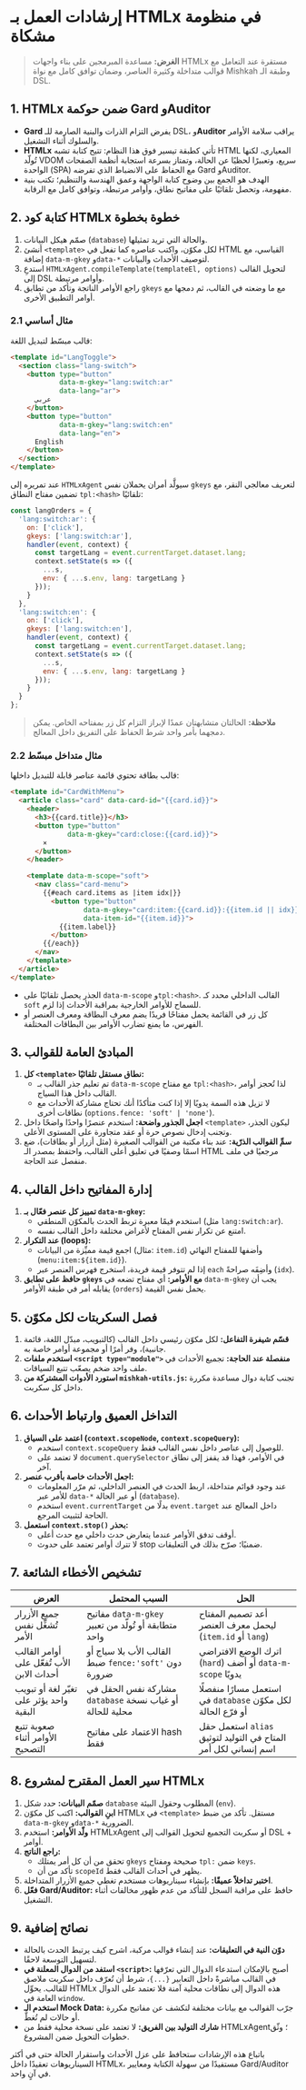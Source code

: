 # إرشادات العمل بـ HTMLx في منظومة مشكاة

> **الغرض:** مساعدة المبرمجين على بناء واجهات HTMLx مستقرة عند التعامل مع قوالب متداخلة وكثيرة العناصر، وضمان توافق كامل مع نواة Mishkah وطبقة الـ DSL.

## 1. HTMLx ضمن حوكمة Gard وAuditor

* **Gard** يفرض التزام الذرات والبنية الصارمة للـ DSL، و**Auditor** يراقب سلامة الأوامر والسلوك أثناء التشغيل.
* **HTMLx** تأتي كطبقة تيسير فوق هذا النظام: تتيح كتابة تشبه HTML المعياري، لكنها تُولّد VDOM سريع، وتعبيرًا لحظيًا عن الحالة، وتمتاز بسرعة استجابة أنظمة الصفحات الواحدة (SPA) مع الحفاظ على الانضباط الذي تفرضه Gard وAuditor.
* الهدف هو الجمع بين وضوح كتابة الواجهة وعمق الهندسة والتنظيم؛ تكتب بنية مفهومة، وتحصل تلقائيًا على مفاتيح نطاق، وأوامر مرتبطة، وتوافق كامل مع الرقابة.

## 2. كتابة كود HTMLx خطوة بخطوة

1. صمّم هيكل البيانات (`database`) والحالة التي تريد تمثيلها.
2. أنشئ `<template>` لكل مكوّن، واكتب عناصره كما تفعل في HTML القياسي، مع إضافة `data-m-gkey` و`data-*` لتوصيف الأحداث والبيانات.
3. استدعِ `HTMLxAgent.compileTemplate(templateEl, options)` لتحويل القالب إلى DSL وأوامر مرتبطة.
4. راجع الأوامر الناتجة وتأكد من تطابق `gkeys` مع ما وضعته في القالب، ثم دمجها مع أوامر التطبيق الأخرى.

### 2.1 مثال أساسي

قالب مبسّط لتبديل اللغة:

```html
<template id="LangToggle">
  <section class="lang-switch">
    <button type="button"
            data-m-gkey="lang:switch:ar"
            data-lang="ar">
      عربي
    </button>
    <button type="button"
            data-m-gkey="lang:switch:en"
            data-lang="en">
      English
    </button>
  </section>
</template>
```

عند تمريره إلى `HTMLxAgent` سيولَّد أمران يحملان نفس `gkeys` لتعريف معالجي النقر، مع تضمين مفتاح النطاق `tpl:<hash>` تلقائيًا:

```javascript
const langOrders = {
  'lang:switch:ar': {
    on: ['click'],
    gkeys: ['lang:switch:ar'],
    handler(event, context) {
      const targetLang = event.currentTarget.dataset.lang;
      context.setState(s => ({
        ...s,
        env: { ...s.env, lang: targetLang }
      }));
    }
  },
  'lang:switch:en': {
    on: ['click'],
    gkeys: ['lang:switch:en'],
    handler(event, context) {
      const targetLang = event.currentTarget.dataset.lang;
      context.setState(s => ({
        ...s,
        env: { ...s.env, lang: targetLang }
      }));
    }
  }
};
```

> **ملاحظة:** الحالتان متشابهتان عمدًا لإبراز التزام كل زر بمفتاحه الخاص. يمكن دمجهما بأمر واحد شرط الحفاظ على التفريق داخل المعالج.

### 2.2 مثال متداخل مبسّط

قالب بطاقة تحتوي قائمة عناصر قابلة للتبديل داخلها:

```html
<template id="CardWithMenu">
  <article class="card" data-card-id="{{card.id}}">
    <header>
      <h3>{{card.title}}</h3>
      <button type="button"
              data-m-gkey="card:close:{{card.id}}">
        ×
      </button>
    </header>

    <template data-m-scope="soft">
      <nav class="card-menu">
        {{#each card.items as |item idx|}}
          <button type="button"
                  data-m-gkey="card:item:{{card.id}}:{{item.id || idx}}"
                  data-item-id="{{item.id}}">
            {{item.label}}
          </button>
        {{/each}}
      </nav>
    </template>
  </article>
</template>
```

* الجذر يحصل تلقائيًا على `data-m-scope` و`tpl:<hash>`. القالب الداخلي محدد كـ `soft` للسماح للأوامر الخارجية بمراقبة الأحداث إذا لزم.
* كل زر في القائمة يحمل مفتاحًا فريدًا يضم معرف البطاقة ومعرف العنصر أو الفهرس، ما يمنع تضارب الأوامر بين البطاقات المختلفة.

## 3. المبادئ العامة للقوالب

1. **كل `<template>` نطاق مستقل تلقائيًا:**
   * تم تعليم جذر القالب بـ `data-m-scope` مع مفتاح `tpl:<hash>`، لذا تُحجز أوامر القالب داخل هذا السياج.
   * لا تزيل هذه السمة يدويًا إلا إذا كنت متأكدًا أنك تحتاج مشاركة الأحداث مع نطاقات أخرى (`options.fence: 'soft' | 'none'`).
2. **اجعل الجذور واضحة:** استخدم عنصرًا واحدًا واضحًا داخل `<template>` ليكون الجذر، وتجنب إدخال نصوص حرة أو عقد متجاورة على المستوى الأعلى.
3. **سمِّ القوالب الذرّية:** عند بناء مكتبة من القوالب الصغيرة (مثل أزرار أو بطاقات)، ضع اسمًا وصفيًا في تعليق أعلى القالب، واحتفظ بمصدر الـ HTML مرجعيًا في ملف منفصل عند الحاجة.

## 4. إدارة المفاتيح داخل القالب

1. **تمييز كل عنصر فعّال بـ `data-m-gkey`:**
   * استخدم قيمًا معبرة تربط الحدث بالمكوّن المنطقي (مثل `lang:switch:ar`).
   * امتنع عن تكرار نفس المفتاح لأغراض مختلفة داخل القالب نفسه.
2. **عند التكرار (loops):**
   * اجمع قيمة مميِّزة من البيانات (مثال: `item.id`) وأضفها للمفتاح النهائي (`menu:item:${item.id}`).
   * إذا لم تتوفر قيمة فريدة، استخرج فهرس العنصر عبر `each` وأضِفَه صراحةً (`idx`).
3. **حافظ على تطابق `gkeys` مع الأوامر:** أي مفتاح تضعه في `data-m-gkey` يجب أن يقابله أمر في طبقة الأوامر (`orders`) يحمل نفس القيمة.

## 5. فصل السكربتات لكل مكوّن

1. **قسّم شيفرة التفاعل:** لكل مكوّن رئيسي داخل القالب (كالتبويب، مبدّل اللغة، قائمة جانبية)، وفر أمرًا أو مجموعة أوامر خاصة به.
2. **استخدم ملفات `<script type="module">` منفصلة عند الحاجة:** تجميع الأحداث في ملف واحد ضخم يصعّب تتبع السياقات.
3. **استورد الأدوات المشتركة من `mishkah-utils.js`:** تجنب كتابة دوال مساعدة مكررة داخل كل سكربت.

## 6. التداخل العميق وارتباط الأحداث

1. **اعتمد على السياق (`context.scopeNode`, `context.scopeQuery`):**
   * استخدم `context.scopeQuery` للوصول إلى عناصر داخل نفس القالب فقط.
   * لا تعتمد على `document.querySelector` في الأوامر، فهذا قد يقفز إلى نطاق آخر.
2. **اجعل الأحداث خاصة بأقرب عنصر:**
   * عند وجود قوائم متداخلة، اربط الحدث في العنصر الداخلي، ثم مرّر المعلومات للأمر عبر `data-*` أو عبر الحالة (`database`).
   * استخدم `event.currentTarget` بدلًا من `event.target` داخل المعالج عند الحاجة لتثبيت المرجع.
3. **استعمل `context.stop()` بحذر:**
   * أوقف تدفق الأوامر عندما يتعارض حدث داخلي مع حدث أعلى.
   * لا تترك أوامر تعتمد على حدوث stop ضمنيًا؛ صرّح بذلك في التعليقات.

## 7. تشخيص الأخطاء الشائعة

| العرض | السبب المحتمل | الحل |
| --- | --- | --- |
| جميع الأزرار تُشغِّل نفس الأمر | مفاتيح `data-m-gkey` متطابقة أو تُولّد من تعبير واحد | أعد تصميم المفتاح ليحمل معرف العنصر (`item.id` أو `lang`) |
| أوامر القالب الأب تُفعّل على أحداث الابن | القالب الأب بلا سياج أو ضبط `fence:'soft'` دون ضرورة | اترك الوضع الافتراضي (`hard`) أو أضف `data-m-scope` يدويًا |
| تغيّر لغة أو تبويب واحد يؤثر على البقية | مشاركة نفس الحقل في `database` أو غياب نسخة محلية للحالة | استعمل مسارًا منفصلًا في `database` لكل مكوّن أو فرّع الحالة |
| صعوبة تتبع الأوامر أثناء التصحيح | الاعتماد على مفاتيح hash فقط | استعمل حقل `alias` المتاح في التوليد لتوثيق اسم إنساني لكل أمر |

## 8. سير العمل المقترح لمشروع HTMLx

1. **صمّم البيانات:** حدد شكل `database` المطلوب وحقول البيئة (`env`).
2. **ابنِ القوالب:** اكتب كل مكوّن HTMLx في `<template>` مستقل. تأكد من ضبط `data-m-gkey` و`data-*` الضرورية.
3. **ولّد الأوامر:** استخدم HTMLxAgent أو سكربت التجميع لتحويل القوالب إلى DSL + أوامر.
4. **راجع الناتج:**
   * تحقق من أن كل أمر يمتلك `gkeys` صحيحة ومفتاح `tpl:` ضمن `keys`.
   * تأكد من أن `scopeId` يظهر في أحداث القالب فقط.
5. **اختبر تداخلاً عميقًا:** بإنشاء سيناريوهات مستخدم تغطي جميع الأزرار المتداخلة.
6. **فعّل Gard/Auditor:** حافظ على مراقبة السجل للتأكد من عدم ظهور مخالفات أثناء التشغيل.

## 9. نصائح إضافية

* **دوّن النية في التعليقات:** عند إنشاء قوالب مركبة، اشرح كيف يرتبط الحدث بالحالة لتسهيل التوسعة لاحقًا.
* **استفد من الدوال المعلنة في `<script>`:** أصبح بالإمكان استدعاء الدوال التي تعرّفها في القالب مباشرةً داخل التعابير `{...}`، شرط أن تُعرّف داخل سكربت ملاصق للقالب. يحوِّل HTMLx هذه الدوال إلى نطاقات محلية آمنة فلا تعتمد على الدوال العامة في `window`.
* **استخدم الـ Mock Data:** جرّب القوالب مع بيانات مختلفة لتكشف عن مفاتيح مكررة أو حالات لم تُغطَّ.
* **شارك التوليد بين الفريق:** لا تعتمد على نسخة محلية فقط من HTMLxAgent؛ وثّق خطوات التحويل ضمن المشروع.

باتباع هذه الإرشادات ستحافظ على عزل الأحداث واستقرار الحالة حتى في أكثر السيناريوهات تعقيدًا داخل HTMLx، مستفيدًا من سهولة الكتابة ومعايير Gard/Auditor في آنٍ واحد.

